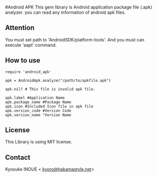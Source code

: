 #Android APK
This gem library is Android application package file (.apk) analyzer.
you can read any information of android apk files.

## Attention
You must set path to 'AndroidSDK/platform-tools'.
And you must can execute 'aapt' command.

## How to use

```
require 'android_apk'

apk = AndroidApk.analyze("/path/to/apkfile.apk")

apk.nil? # This file is invalid apk file.

apk.label #Application Name
apk.package_name #Package Name
apk.icon #Included Icon file in apk file
apk.version_code #Version Code
apk.version_name "Version Name
```

## License
This Library is using MIT license.

## Contact
Kyosuke INOUE < kyoro@hakamastyle.net>

